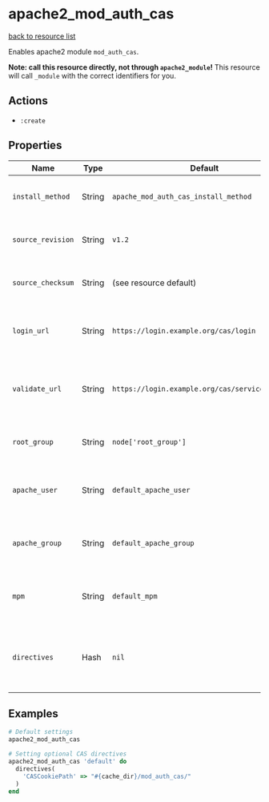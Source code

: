 # apache2_mod_auth_cas

[back to resource list](https://github.com/sous-chefs/apache2#resources)

Enables apache2 module `mod_auth_cas`.

**Note: call this resource directly, not through `apache2_module`!**
This resource will call `_module` with the correct identifiers for you.

## Actions

- `:create`

## Properties

| Name              | Type   | Default                                         | Description                                                                    |
| ----------------- | ------ | ----------------------------------------------- | ------------------------------------------------------------------------------ |
| `install_method`  | String | `apache_mod_auth_cas_install_method`            | Install method for Mod auth CAS                                                |
| `source_revision` | String | `v1.2`                                          | Revision for the mod auth cas source install                                   |
| `source_checksum` | String | (see resource default)                          | Checksum for the mod auth cas source install                                   |
| `login_url`       | String | `https://login.example.org/cas/login`           | The URL to redirect users when not already logged in.                          |
| `validate_url`    | String | `https://login.example.org/cas/serviceValidate` | The URL to use when validating a ticket presented by a client                  |
| `root_group`      | String | `node['root_group']`                            | Group that the root user on the box runs as.                                   |
| `apache_user`     | String | `default_apache_user`                           | Set to override the default apache2 user.                                      |
| `apache_group`    | String | `default_apache_group`                          | Set to override the default apache2 user.                                      |
| `mpm`             | String | `default_mpm`                                   | Used to determine which devel package to install                               |
| `directives`      | Hash   | `nil`                                           | Hash of optional directives to pass to the `mod_auth_cas module` configuration |

## Examples

```ruby
# Default settings
apache2_mod_auth_cas

# Setting optional CAS directives
apache2_mod_auth_cas 'default' do
  directives(
    'CASCookiePath' => "#{cache_dir}/mod_auth_cas/"
  )
end
```
